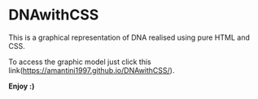 # DNAwithCSS

This is a graphical representation of DNA realised using pure HTML and CSS.

To access the graphic model just click this link(https://amantini1997.github.io/DNAwithCSS/).

**Enjoy :)**

